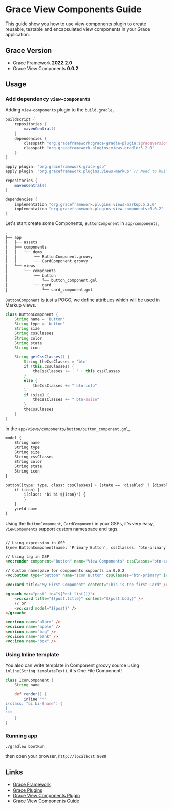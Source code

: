 # Grace View Components Guide

This guide show you how to use view components plugin to create reusable, testable and encapsulated view components in your Grace application.

## Grace Version

- Grace Framework **2022.2.0**
- Grace View Components **0.0.2**

## Usage

### Add dependency `view-components`

Adding `view-components` plugin to the `build.gradle`,

```gradle
buildscript {
    repositories {
        mavenCentral()
    }
    dependencies {
        classpath "org.graceframework:grace-gradle-plugin:$graceVersion"
        classpath "org.graceframework.plugins:views-gradle:5.2.0"
    }
}

apply plugin: "org.graceframework.grace-gsp"
apply plugin: "org.graceframework.plugins.views-markup" // Need to build Grace Markup Views

repositories {
    mavenCentral()
}

dependencies {
    implementation "org.graceframework.plugins:views-markup:5.2.0"
    implementation "org.graceframework.plugins:view-components:0.0.2"
}

```

Let's start create some Components, `ButtonComponent` in `app/components`,

```bash
.
├── app
│   ├── assets
│   ├── components
│   │   └── demo
│   │       ├── ButtonComponent.groovy
│   │       └── CardComponent.groovy
│   └── views
│       └── components
│           ├── button
│           │   └── button_component.gml
│           └── card
│               └── card_component.gml

```

`ButtonComponent` is just a POGO, we define attribues which will be used in Markup views.

```groovy
class ButtonComponent {
    String name = 'Button'
    String type = 'button'
    String size
    String cssClasses
    String color
    String state
    String icon

    String getCssClasses() {
        String theCssClasses = 'btn'
        if (this.cssClasses) {
            theCssClasses += ' ' + this.cssClasses
        }
        else {
            theCssClasses += " btn-info"
        }
        if (size) {
            theCssClasses += " btn-$size"
        }
        theCssClasses
    }
}
```

In the `app/views/components/button/button_component.gml`,

```html
model {
    String name
    String type
    String size
    String cssClasses
    String color
    String state
    String icon
}

button([type: type, class: cssClasses] + (state == 'disabled' ? [disabled : ''] : [:]) + (color ? [style: 'color: ' + color] : [:])) {
    if (icon) {
        i(class: "bi bi-${icon}") {
        }
    }
    yield name
}
```

Using the `ButtonComponent`, `CardComponent` in your GSPs, it's very easy, `ViewComponents` support custom namespace and tags.

```html

// Using expression in GSP
${new ButtonComponent(name: 'Primary Button', cssClasses: 'btn-primary').render()}

// Using tag in GSP
<vc:render component="button" name="View Components" cssClasses="btn-success" icon="star" />

// Custom namespace for components supports in 0.0.2
<vc:button type="button" name="Icon Button" cssClasses="btn-primary" icon="box" />

<vc:card title="My First Component" content="This is the first Card" />

<g:each var="post" in="${Post.list()}">
    <vc:card title="${post.title}" content="${post.body}" />
    // or
    <vc:card model="${post}" />
</g:each>

<vc:icon name="alarm" />
<vc:icon name="apple" />
<vc:icon name="bag" />
<vc:icon name="bank" />
<vc:icon name="box" />
```

### Using Inline template

You also can write template in Component groovy source using `inline(String templateText)`, it's One File Component!

```groovy
class IconComponent {
    String name

    def render() {
        inline """
i(class: "bi bi-$name") {
}
"""
    }
}
```

### Running app

```bash
./gradlew bootRun
```

then open your browser, `http://localhost:8080`

## Links

- [Grace Framework](https://github.com/graceframework/grace-framework)
- [Grace Plugins](https://github.com/grace-plugins)
- [Grace View Components Plugin](https://github.com/grace-plugins/grace-view-components)
- [Grace View Components Guide](https://github.com/grace-guides/gs-view-components)
